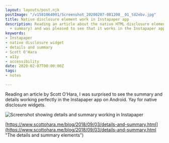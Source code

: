 ```yaml
---
layout: layouts/post.njk
postImage: "/v1581064001/Screenshot_20200207-081200__01_td2ebv.jpg"
title: Native disclosure element work in Instapaper app
description: Reading an article about the native HTML disclosure element (details
  + summary) and was pleased to see that it works in the Instapaper app
keywords:
- Instapaper
- native disclosure widget
- details and summary
- Scott O'Hara
- a11y
- accessibility
date: 2020-02-07T00:00:00Z
tags:
- notes

---
```

Reading an article by Scott O'Hara, I was surprised to see the summary and details working perfectly in the Instapaper app on Android. Yay for native disclosure widgets. 

![Screenshot showing details and summary working in Instapaper](/v1581064001/Screenshot_20200207-081200__01_td2ebv.jpg "Details and Summary working in Instapaper")

[https://www.scottohara.me/blog/2018/09/03/details-and-summary.html](https://www.scottohara.me/blog/2018/09/03/details-and-summary.html "The details and summary elements")